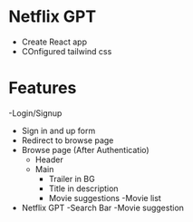 # Netflix GPT

- Create React app
- COnfigured tailwind css


# Features

-Login/Signup
 - Sign in and up form
 - Redirect to browse page
- Browse page (After Authenticatio)
    - Header
    - Main
      - Trailer in BG
      - Title in description 
      - Movie suggestions
        -Movie list
- Netflix GPT
    -Search Bar
    -Movie suggestion 
